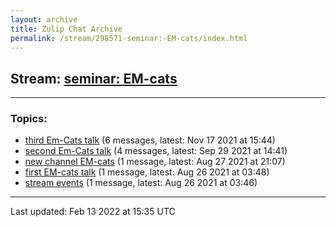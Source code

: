 ```yaml
---
layout: archive
title: Zulip Chat Archive
permalink: /stream/298571-seminar:-EM-cats/index.html
---
```


## Stream: [seminar: EM-cats](https://mattecapu.github.io/ct-zulip-archive/stream/298571-seminar:-EM-cats/index.html)
---

### Topics:

* [third Em-Cats talk](topic/third.20Em-Cats.20talk.html) (6 messages, latest: Nov 17 2021 at 15:44)
* [second Em-Cats talk](topic/second.20Em-Cats.20talk.html) (4 messages, latest: Sep 29 2021 at 14:41)
* [new channel EM-cats](topic/new.20channel.20EM-cats.html) (1 message, latest: Aug 27 2021 at 21:07)
* [first EM-cats talk](topic/first.20EM-cats.20talk.html) (1 message, latest: Aug 26 2021 at 03:48)
* [stream events](topic/stream.20events.html) (1 message, latest: Aug 26 2021 at 03:46)

<hr><p>Last updated: Feb 13 2022 at 15:35 UTC</p>
